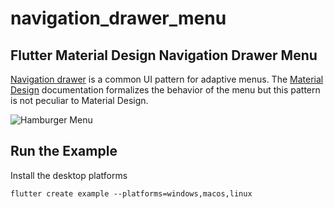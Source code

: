 # navigation_drawer_menu
## Flutter Material Design Navigation Drawer Menu

[Navigation drawer](https://material.io/components/navigation-drawer) is a common UI pattern for adaptive menus. The [Material Design](https://material.io/) documentation formalizes the behavior of the menu but this pattern is not peculiar to Material Design. 

![Hamburger Menu](https://github.com/MelbourneDeveloper/navigation_drawer_menu/blob/main/Documentation/Images/Hamburger.gif) 

## 

## Run the Example

Install the desktop platforms

```
flutter create example --platforms=windows,macos,linux
```
